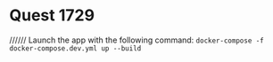 # Quest 1729

//////
Launch the app with the following command: `docker-compose -f docker-compose.dev.yml up --build`
